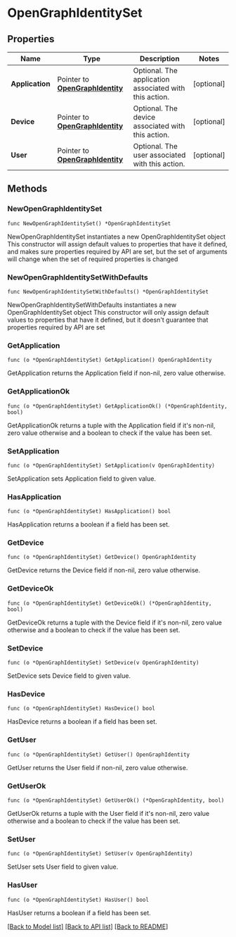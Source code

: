 # OpenGraphIdentitySet

## Properties

Name | Type | Description | Notes
------------ | ------------- | ------------- | -------------
**Application** | Pointer to [**OpenGraphIdentity**](open.graph.identity.md) | Optional. The application associated with this action. | [optional] 
**Device** | Pointer to [**OpenGraphIdentity**](open.graph.identity.md) | Optional. The device associated with this action. | [optional] 
**User** | Pointer to [**OpenGraphIdentity**](open.graph.identity.md) | Optional. The user associated with this action. | [optional] 

## Methods

### NewOpenGraphIdentitySet

`func NewOpenGraphIdentitySet() *OpenGraphIdentitySet`

NewOpenGraphIdentitySet instantiates a new OpenGraphIdentitySet object
This constructor will assign default values to properties that have it defined,
and makes sure properties required by API are set, but the set of arguments
will change when the set of required properties is changed

### NewOpenGraphIdentitySetWithDefaults

`func NewOpenGraphIdentitySetWithDefaults() *OpenGraphIdentitySet`

NewOpenGraphIdentitySetWithDefaults instantiates a new OpenGraphIdentitySet object
This constructor will only assign default values to properties that have it defined,
but it doesn't guarantee that properties required by API are set

### GetApplication

`func (o *OpenGraphIdentitySet) GetApplication() OpenGraphIdentity`

GetApplication returns the Application field if non-nil, zero value otherwise.

### GetApplicationOk

`func (o *OpenGraphIdentitySet) GetApplicationOk() (*OpenGraphIdentity, bool)`

GetApplicationOk returns a tuple with the Application field if it's non-nil, zero value otherwise
and a boolean to check if the value has been set.

### SetApplication

`func (o *OpenGraphIdentitySet) SetApplication(v OpenGraphIdentity)`

SetApplication sets Application field to given value.

### HasApplication

`func (o *OpenGraphIdentitySet) HasApplication() bool`

HasApplication returns a boolean if a field has been set.

### GetDevice

`func (o *OpenGraphIdentitySet) GetDevice() OpenGraphIdentity`

GetDevice returns the Device field if non-nil, zero value otherwise.

### GetDeviceOk

`func (o *OpenGraphIdentitySet) GetDeviceOk() (*OpenGraphIdentity, bool)`

GetDeviceOk returns a tuple with the Device field if it's non-nil, zero value otherwise
and a boolean to check if the value has been set.

### SetDevice

`func (o *OpenGraphIdentitySet) SetDevice(v OpenGraphIdentity)`

SetDevice sets Device field to given value.

### HasDevice

`func (o *OpenGraphIdentitySet) HasDevice() bool`

HasDevice returns a boolean if a field has been set.

### GetUser

`func (o *OpenGraphIdentitySet) GetUser() OpenGraphIdentity`

GetUser returns the User field if non-nil, zero value otherwise.

### GetUserOk

`func (o *OpenGraphIdentitySet) GetUserOk() (*OpenGraphIdentity, bool)`

GetUserOk returns a tuple with the User field if it's non-nil, zero value otherwise
and a boolean to check if the value has been set.

### SetUser

`func (o *OpenGraphIdentitySet) SetUser(v OpenGraphIdentity)`

SetUser sets User field to given value.

### HasUser

`func (o *OpenGraphIdentitySet) HasUser() bool`

HasUser returns a boolean if a field has been set.


[[Back to Model list]](../README.md#documentation-for-models) [[Back to API list]](../README.md#documentation-for-api-endpoints) [[Back to README]](../README.md)


